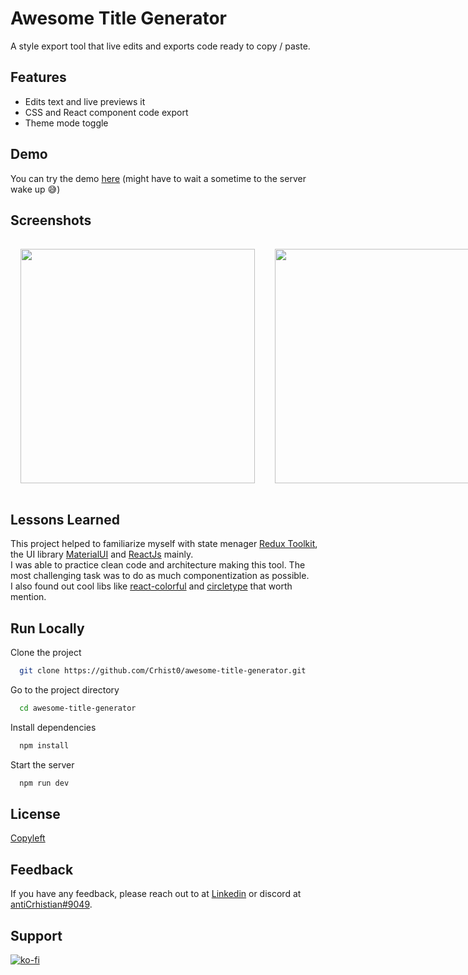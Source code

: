 # Awesome Title Generator

A style export tool that live edits and exports code ready to copy / paste.
## Features

- Edits text and live previews it
- CSS and React component code export
- Theme mode toggle
## Demo

You can try the demo [here](https://bitly.com/AwesomeTitleGenerator) (might have to wait a sometime to the server wake up 😅)
## Screenshots
<div style="display:flex">
<img style="margin: 1rem 1rem" src="https://i.imgur.com/Y6gQI5F.png" width="375" heigth="375">
<img style="margin: 1rem 1rem" src="https://i.imgur.com/kAqSCq0.png" width="375" heigth="375">
<img style="margin: 1rem 1rem" src="https://i.imgur.com/nZc1vHJ.png" width="375" heigth="375">
<img style="margin: 1rem 1rem" src="https://i.imgur.com/5sPk1s4.png" width="375" heigth="375">
  
</div>

## Lessons Learned

This project helped to familiarize myself with state menager [Redux Toolkit](https://redux-toolkit.js.org/), the UI library [MaterialUI](https://mui.com/) and [ReactJs](https://reactjs.org/) mainly. <br/>
I was able to practice clean code and architecture making this tool. The most challenging task was to do as much componentization as possible. <br/>
I also found out cool libs like [react-colorful](https://www.npmjs.com/package/react-colorful) and [circletype](https://circletype.labwire.ca/) that worth mention.<br/>

## Run Locally

Clone the project

```bash
  git clone https://github.com/Crhist0/awesome-title-generator.git
```

Go to the project directory

```bash
  cd awesome-title-generator
```

Install dependencies

```bash
  npm install
```

Start the server

```bash
  npm run dev
```
## License

[Copyleft](https://copyleft.org/)
## Feedback

If you have any feedback, please reach out to at [Linkedin](https://www.linkedin.com/in/crhistian-de-oliveira-b35841161/) or discord at [antiCrhistian#9049](https://www.howtogeek.com/778286/how-to-add-friends-on-discord/).

## Support
[![ko-fi](https://ko-fi.com/img/githubbutton_sm.svg)](https://ko-fi.com/S6S4BL87H)
